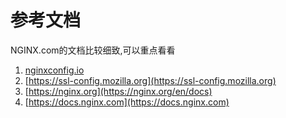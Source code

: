 # 参考文档

NGINX.com的文档比较细致,可以重点看看

1. [nginxconfig.io](https://github.com/digitalocean/nginxconfig.io)
2. [https://ssl-config.mozilla.org](https://ssl-config.mozilla.org)
3. [https://nginx.org](https://nginx.org/en/docs)
3. [https://docs.nginx.com](https://docs.nginx.com)
